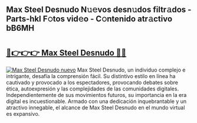 ## Max Steel Desnudo N𝚞𝚎vos desn𝚞dos filtr𝚊dos - Parts-hkI F𝚘tos vid𝚎o - C𝚘ntenido atr𝚊ctivo bB6MH

# <h2><a href="http://mbbrj5l.tromn.icu/?c=Max+Steel+Desnudo">🔗👉👉👉 Max Steel Desnudo 🔗🔗</a></h2>

[![Max Steel Desnudo nuevo](https://i.imgur.com/pEAQMta.gif)](http://mbbrj5l.tromn.icu/?c=Max+Steel+Desnudo)
Max Steel Desnudo, un individuo complejo e intrigante, desafía la comprensión fácil. Su distintivo estilo en línea ha cautivado y provocado a los espectadores, provocando debates sobre ética, autoexpresión y las complejidades de las comunidades digitales. Independientemente de sus movimientos futuros, su importancia en la era digital es incuestionable. Armado con una dedicación inquebrantable y un atractivo innegable, el alcance de Max Steel Desnudo en el mundo virtual es expansivo.
